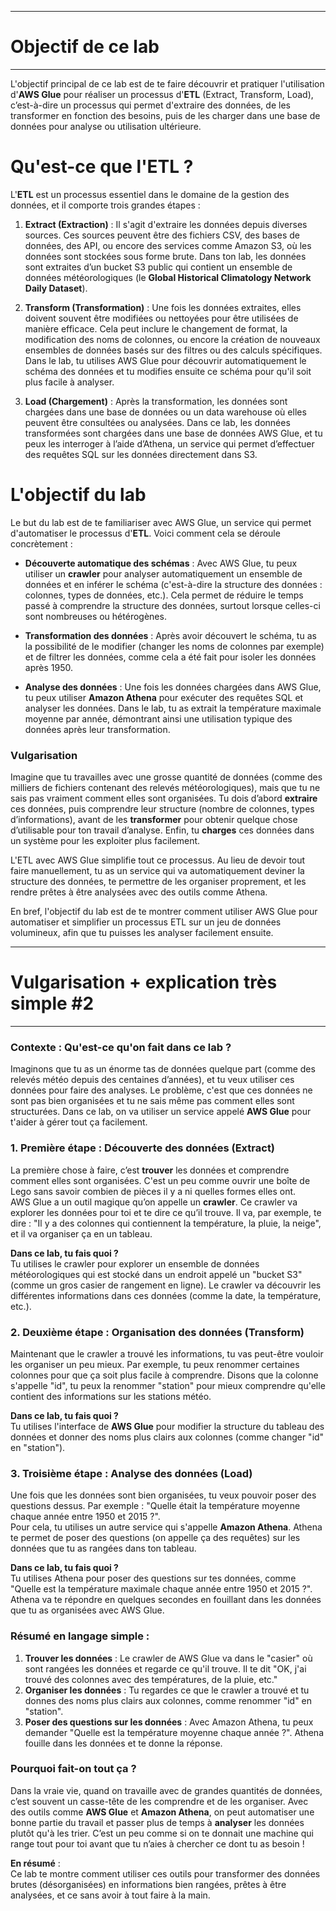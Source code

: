 
-------------------------------------------------------------------
# Objectif de ce lab
-------------------------------------------------------------------

L'objectif principal de ce lab est de te faire découvrir et pratiquer l'utilisation d'**AWS Glue** pour réaliser un processus d'**ETL** (Extract, Transform, Load), c’est-à-dire un processus qui permet d'extraire des données, de les transformer en fonction des besoins, puis de les charger dans une base de données pour analyse ou utilisation ultérieure.

# Qu'est-ce que l'ETL ?

L'**ETL** est un processus essentiel dans le domaine de la gestion des données, et il comporte trois grandes étapes :

1. **Extract (Extraction)** : Il s'agit d'extraire les données depuis diverses sources. Ces sources peuvent être des fichiers CSV, des bases de données, des API, ou encore des services comme Amazon S3, où les données sont stockées sous forme brute. Dans ton lab, les données sont extraites d’un bucket S3 public qui contient un ensemble de données météorologiques (le **Global Historical Climatology Network Daily Dataset**).

2. **Transform (Transformation)** : Une fois les données extraites, elles doivent souvent être modifiées ou nettoyées pour être utilisées de manière efficace. Cela peut inclure le changement de format, la modification des noms de colonnes, ou encore la création de nouveaux ensembles de données basés sur des filtres ou des calculs spécifiques. Dans le lab, tu utilises AWS Glue pour découvrir automatiquement le schéma des données et tu modifies ensuite ce schéma pour qu'il soit plus facile à analyser.

3. **Load (Chargement)** : Après la transformation, les données sont chargées dans une base de données ou un data warehouse où elles peuvent être consultées ou analysées. Dans ce lab, les données transformées sont chargées dans une base de données AWS Glue, et tu peux les interroger à l’aide d’Athena, un service qui permet d’effectuer des requêtes SQL sur les données directement dans S3.

# L'objectif du lab

Le but du lab est de te familiariser avec AWS Glue, un service qui permet d'automatiser le processus d'**ETL**. Voici comment cela se déroule concrètement :

- **Découverte automatique des schémas** : Avec AWS Glue, tu peux utiliser un **crawler** pour analyser automatiquement un ensemble de données et en inférer le schéma (c'est-à-dire la structure des données : colonnes, types de données, etc.). Cela permet de réduire le temps passé à comprendre la structure des données, surtout lorsque celles-ci sont nombreuses ou hétérogènes.
  
- **Transformation des données** : Après avoir découvert le schéma, tu as la possibilité de le modifier (changer les noms de colonnes par exemple) et de filtrer les données, comme cela a été fait pour isoler les données après 1950.

- **Analyse des données** : Une fois les données chargées dans AWS Glue, tu peux utiliser **Amazon Athena** pour exécuter des requêtes SQL et analyser les données. Dans le lab, tu as extrait la température maximale moyenne par année, démontrant ainsi une utilisation typique des données après leur transformation.

### Vulgarisation

Imagine que tu travailles avec une grosse quantité de données (comme des milliers de fichiers contenant des relevés météorologiques), mais que tu ne sais pas vraiment comment elles sont organisées. Tu dois d’abord **extraire** ces données, puis comprendre leur structure (nombre de colonnes, types d’informations), avant de les **transformer** pour obtenir quelque chose d’utilisable pour ton travail d’analyse. Enfin, tu **charges** ces données dans un système pour les exploiter plus facilement.

L'ETL avec AWS Glue simplifie tout ce processus. Au lieu de devoir tout faire manuellement, tu as un service qui va automatiquement deviner la structure des données, te permettre de les organiser proprement, et les rendre prêtes à être analysées avec des outils comme Athena.

En bref, l'objectif du lab est de te montrer comment utiliser AWS Glue pour automatiser et simplifier un processus ETL sur un jeu de données volumineux, afin que tu puisses les analyser facilement ensuite.


-------------------------------------------------------------------
# Vulgarisation + explication très simple #2
-------------------------------------------------------------------


### Contexte : Qu'est-ce qu'on fait dans ce lab ?

Imaginons que tu as un énorme tas de données quelque part (comme des relevés météo depuis des centaines d’années), et tu veux utiliser ces données pour faire des analyses. Le problème, c'est que ces données ne sont pas bien organisées et tu ne sais même pas comment elles sont structurées. Dans ce lab, on va utiliser un service appelé **AWS Glue** pour t'aider à gérer tout ça facilement.

### 1. **Première étape : Découverte des données (Extract)**

La première chose à faire, c’est **trouver** les données et comprendre comment elles sont organisées. C'est un peu comme ouvrir une boîte de Lego sans savoir combien de pièces il y a ni quelles formes elles ont.  
AWS Glue a un outil magique qu’on appelle un **crawler**. Ce crawler va explorer les données pour toi et te dire ce qu’il trouve. Il va, par exemple, te dire : "Il y a des colonnes qui contiennent la température, la pluie, la neige", et il va organiser ça en un tableau.

**Dans ce lab, tu fais quoi ?**  
Tu utilises le crawler pour explorer un ensemble de données météorologiques qui est stocké dans un endroit appelé un "bucket S3" (comme un gros casier de rangement en ligne). Le crawler va découvrir les différentes informations dans ces données (comme la date, la température, etc.).

### 2. **Deuxième étape : Organisation des données (Transform)**

Maintenant que le crawler a trouvé les informations, tu vas peut-être vouloir les organiser un peu mieux. Par exemple, tu peux renommer certaines colonnes pour que ça soit plus facile à comprendre. Disons que la colonne s'appelle "id", tu peux la renommer "station" pour mieux comprendre qu'elle contient des informations sur les stations météo.

**Dans ce lab, tu fais quoi ?**  
Tu utilises l'interface de **AWS Glue** pour modifier la structure du tableau des données et donner des noms plus clairs aux colonnes (comme changer "id" en "station").

### 3. **Troisième étape : Analyse des données (Load)**

Une fois que les données sont bien organisées, tu veux pouvoir poser des questions dessus. Par exemple : "Quelle était la température moyenne chaque année entre 1950 et 2015 ?".  
Pour cela, tu utilises un autre service qui s'appelle **Amazon Athena**. Athena te permet de poser des questions (on appelle ça des requêtes) sur les données que tu as rangées dans ton tableau.

**Dans ce lab, tu fais quoi ?**  
Tu utilises Athena pour poser des questions sur tes données, comme "Quelle est la température maximale chaque année entre 1950 et 2015 ?". Athena va te répondre en quelques secondes en fouillant dans les données que tu as organisées avec AWS Glue.

### Résumé en langage simple :

1. **Trouver les données** : Le crawler de AWS Glue va dans le "casier" où sont rangées les données et regarde ce qu'il trouve. Il te dit "OK, j'ai trouvé des colonnes avec des températures, de la pluie, etc."
2. **Organiser les données** : Tu regardes ce que le crawler a trouvé et tu donnes des noms plus clairs aux colonnes, comme renommer "id" en "station".
3. **Poser des questions sur les données** : Avec Amazon Athena, tu peux demander "Quelle est la température moyenne chaque année ?". Athena fouille dans les données et te donne la réponse.

### Pourquoi fait-on tout ça ?

Dans la vraie vie, quand on travaille avec de grandes quantités de données, c’est souvent un casse-tête de les comprendre et de les organiser. Avec des outils comme **AWS Glue** et **Amazon Athena**, on peut automatiser une bonne partie du travail et passer plus de temps à **analyser** les données plutôt qu'à les trier. C’est un peu comme si on te donnait une machine qui range tout pour toi avant que tu n’aies à chercher ce dont tu as besoin !

**En résumé** :  
Ce lab te montre comment utiliser ces outils pour transformer des données brutes (désorganisées) en informations bien rangées, prêtes à être analysées, et ce sans avoir à tout faire à la main.
